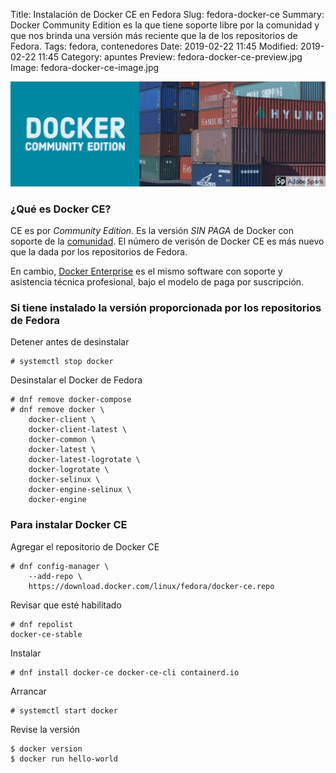 Title: Instalación de Docker CE en Fedora
Slug: fedora-docker-ce
Summary: Docker Community Edition es la que tiene soporte libre por la comunidad y que nos brinda una versión más reciente que la de los repositorios de Fedora.
Tags: fedora, contenedores
Date: 2019-02-22 11:45
Modified: 2019-02-22 11:45
Category: apuntes
Preview: fedora-docker-ce-preview.jpg
Image: fedora-docker-ce-image.jpg


<img class="img-fluid" src="fedora-docker-ce-banner.jpg" alt="Fedora Docker CE">

### ¿Qué es Docker CE?

CE es por _Community Edition_. Es la versión *SIN PAGA* de Docker con soporte de la [comunidad](https://www.docker.com/docker-community). El número de verisón de Docker CE es más nuevo que la dada por los repositorios de Fedora.

En cambio, [Docker Enterprise](https://www.docker.com/products/docker-enterprise) es el mismo software con soporte y asistencia técnica profesional, bajo el modelo de paga por suscripción.

### Si tiene instalado la versión proporcionada por los repositorios de Fedora

Detener antes de desinstalar

    # systemctl stop docker

Desinstalar el Docker de Fedora

    # dnf remove docker-compose
    # dnf remove docker \
        docker-client \
        docker-client-latest \
        docker-common \
        docker-latest \
        docker-latest-logrotate \
        docker-logrotate \
        docker-selinux \
        docker-engine-selinux \
        docker-engine

### Para instalar Docker CE

Agregar el repositorio de Docker CE

    # dnf config-manager \
        --add-repo \
        https://download.docker.com/linux/fedora/docker-ce.repo

Revisar que esté habilitado

    # dnf repolist
    docker-ce-stable

Instalar

    # dnf install docker-ce docker-ce-cli containerd.io

Arrancar

    # systemctl start docker

Revise la versión

    $ docker version
    $ docker run hello-world
